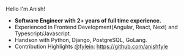 Hello I'm Anish! 
- <b>Software Engineer with 2+ years of full time experience.</b>
- Experienced in Frontend Development(Angular, React, Next) and Typescript/Javascript.
- Handson with Python, Django, PostgreSQL, GoLang.
- Contribution Highlights [@fylein](https://github.com/fylein): https://github.com/anishfyle
